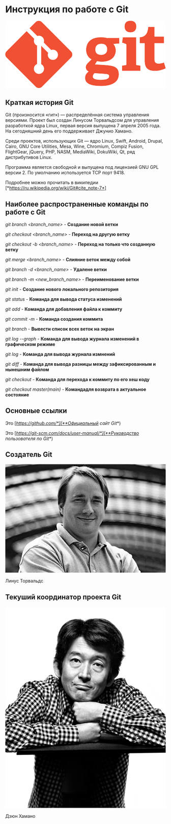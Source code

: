 
# Инструкция по работе с Git
![логотип Git](Git-Logo-1788C.png)
## Краткая история Git

Git (произносится «гит») — распределённая система управления версиями. Проект был создан Линусом Торвальдсом для управления разработкой ядра Linux, первая версия выпущена 7 апреля 2005 года. На сегодняшний день его поддерживает Джунио Хамано.

Среди проектов, использующих Git — ядро Linux, Swift, Android, Drupal, Cairo, GNU Core Utilities, Mesa, Wine, Chromium, Compiz Fusion, FlightGear, jQuery, PHP, NASM, MediaWiki, DokuWiki, Qt, ряд дистрибутивов Linux.

Программа является свободной и выпущена под лицензией GNU GPL версии 2. По умолчанию используется TCP порт 9418.

Подробнее можно прочитать в википедии [*https://ru.wikipedia.org/wiki/Git#cite_note-7*] 

## Наиболее распространенные команды по работe с Git

*git branch <branch_name>* - **Создание новой ветки**

*git checkout <branch_name>* - **Переход на другую ветку**

*git checkout -b <branch_name>* - **Переход на только что созданную ветку**

*git merge <branch_name>* - **Слияние веток между собой** 

*git branch -d <branch_name>* - **Удалене ветки** 

*git branch -m <new_branch_name>* - **Переименование ветки** 

*git init* - **Создание нового локального репозитория**

*git status* - **Команда для вывода статуса изменений**

*git add* - **Команда для добавления файла к коммиту**

*git commit -m <message>* - **Команда создания коммита**

*git branch* - **Вывести список всех веток на экран**

*git log --graph* - **Команда для вывода журнала изменений в графическом режиме**

*git log* - **Команда для вывода журнала измнений** 

*git diff* - **Команда для вывода разницы между зафиксированным и нынешним файлом**

*git checkout <commit code>* - **Команда для перехода к коммиту по его хеш коду**

*git checkout master(main)* - **Командадля возврата в актуальное состояние**

## Основные ссылки
Это [*https://github.com/*](**Официальный сайт Git**)

Это [*https://git-scm.com/docs/user-manual/*](**Руководство пользователя по Git**)

## Создатель Git
![Линус Торвальдс](Linus_Torvalds_2.jpeg)

Линус Торвальдс

## Текуший координатор проекта Git
![Дзюн Хамано](juniohamano.jpg)

Дзюн Хамано